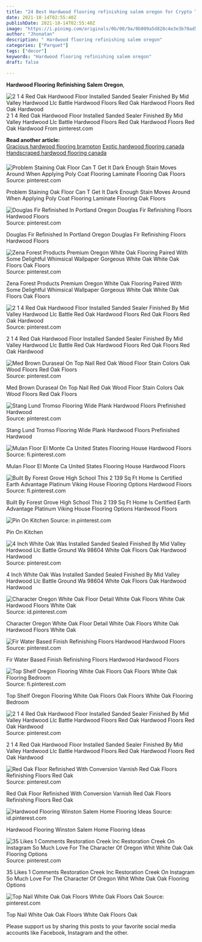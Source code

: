 ```yaml
---
title: "24 Best Hardwood flooring refinishing salem oregon for Crypto Trade"
date: 2021-10-14T02:55:40Z
publishDate: 2021-10-14T02:55:40Z
image: "https://i.pinimg.com/originals/0b/00/9a/0b009a5d828c4e3e3b70ad5053d4bfd4.jpg"
author: "Jhonatan"
description: " Hardwood flooring refinishing salem oregon"
categories: ["Parquet"]
tags: ["decor"]
keywords: "Hardwood flooring refinishing salem oregon"
draft: false

---
```

<!-- Head tag Code -->
**Hardwood Flooring Refinishing Salem Oregon**, 

![2 1 4 Red Oak Hardwood Floor Installed Sanded Sealer Finished By Mid Valley Hardwood Llc Battle Hardwood Floors Red Oak Hardwood Floors Red Oak Hardwood](https://i.pinimg.com/736x/89/5a/80/895a802d25b8cf1c105eab7ddf6d21fa.jpg "2 1 4 Red Oak Hardwood Floor Installed Sanded Sealer Finished By Mid Valley Hardwood Llc Battle Hardwood Floors Red Oak Hardwood Floors Red Oak Hardwood")
2 1 4 Red Oak Hardwood Floor Installed Sanded Sealer Finished By Mid Valley Hardwood Llc Battle Hardwood Floors Red Oak Hardwood Floors Red Oak Hardwood From pinterest.com

**Read another article:**  
[Gracious hardwood flooring brampton](/gracious-hardwood-flooring-brampton/)
[Exotic hardwood flooring canada](/exotic-hardwood-flooring-canada/)
[Handscraped hardwood flooring canada](/handscraped-hardwood-flooring-canada/)




### 

 


![Problem Staining Oak Floor Can T Get It Dark Enough Stain Moves Around When Applying Poly Coat Flooring Laminate Flooring Oak Floors](https://i.pinimg.com/originals/c8/c1/df/c8c1df6b3e989b77560e4951e6aab29b.jpg "Problem Staining Oak Floor Can T Get It Dark Enough Stain Moves Around When Applying Poly Coat Flooring Laminate Flooring Oak Floors")
Source: pinterest.com

Problem Staining Oak Floor Can T Get It Dark Enough Stain Moves Around When Applying Poly Coat Flooring Laminate Flooring Oak Floors  

![Douglas Fir Refinished In Portland Oregon Douglas Fir Refinishing Floors Hardwood Floors](https://i.pinimg.com/originals/2b/bb/fb/2bbbfb33eeb63d76d715ce568aadecdd.jpg "Douglas Fir Refinished In Portland Oregon Douglas Fir Refinishing Floors Hardwood Floors")
Source: pinterest.com

Douglas Fir Refinished In Portland Oregon Douglas Fir Refinishing Floors Hardwood Floors  

![Zena Forest Products Premium Oregon White Oak Flooring Paired With Some Delightful Whimsical Wallpaper Gorgeous White Oak White Oak Floors Oak Floors](https://i.pinimg.com/originals/65/68/df/6568df35f8b3202720f4ec46913fddcf.jpg "Zena Forest Products Premium Oregon White Oak Flooring Paired With Some Delightful Whimsical Wallpaper Gorgeous White Oak White Oak Floors Oak Floors")
Source: pinterest.com

Zena Forest Products Premium Oregon White Oak Flooring Paired With Some Delightful Whimsical Wallpaper Gorgeous White Oak White Oak Floors Oak Floors  

![2 1 4 Red Oak Hardwood Floor Installed Sanded Sealer Finished By Mid Valley Hardwood Llc Battle Red Oak Hardwood Floors Red Oak Floors Red Oak Hardwood](https://i.pinimg.com/originals/cb/6c/4c/cb6c4c2af85593cc0b261a0bf79e04db.jpg "2 1 4 Red Oak Hardwood Floor Installed Sanded Sealer Finished By Mid Valley Hardwood Llc Battle Red Oak Hardwood Floors Red Oak Floors Red Oak Hardwood")
Source: pinterest.com

2 1 4 Red Oak Hardwood Floor Installed Sanded Sealer Finished By Mid Valley Hardwood Llc Battle Red Oak Hardwood Floors Red Oak Floors Red Oak Hardwood  

![Med Brown Duraseal On Top Nail Red Oak Wood Floor Stain Colors Oak Wood Floors Red Oak Floors](https://i.pinimg.com/originals/1b/0d/e4/1b0de479293e7a268053d88aa720573b.jpg "Med Brown Duraseal On Top Nail Red Oak Wood Floor Stain Colors Oak Wood Floors Red Oak Floors")
Source: pinterest.com

Med Brown Duraseal On Top Nail Red Oak Wood Floor Stain Colors Oak Wood Floors Red Oak Floors  

![Stang Lund Tromso Flooring Wide Plank Hardwood Floors Prefinished Hardwood](https://i.pinimg.com/474x/17/af/98/17af98bcd87e813779263548c7baf3ff.jpg "Stang Lund Tromso Flooring Wide Plank Hardwood Floors Prefinished Hardwood")
Source: pinterest.com

Stang Lund Tromso Flooring Wide Plank Hardwood Floors Prefinished Hardwood  

![Mulan Floor El Monte Ca United States Flooring House Hardwood Floors](https://i.pinimg.com/originals/66/08/d0/6608d0b24747313c1ed7ab75e9f2141c.jpg "Mulan Floor El Monte Ca United States Flooring House Hardwood Floors")
Source: fi.pinterest.com

Mulan Floor El Monte Ca United States Flooring House Hardwood Floors  

![Built By Forest Grove High School This 2 139 Sq Ft Home Is Certified Earth Advantage Platinum Viking House Flooring Options Hardwood Floors](https://i.pinimg.com/originals/ed/ad/5d/edad5d49dd927ef22da6480ce07f131a.jpg "Built By Forest Grove High School This 2 139 Sq Ft Home Is Certified Earth Advantage Platinum Viking House Flooring Options Hardwood Floors")
Source: fi.pinterest.com

Built By Forest Grove High School This 2 139 Sq Ft Home Is Certified Earth Advantage Platinum Viking House Flooring Options Hardwood Floors  

![Pin On Kitchen](https://i.pinimg.com/originals/92/58/c1/9258c13f9050aacbfccf20105a4dba2d.jpg "Pin On Kitchen")
Source: in.pinterest.com

Pin On Kitchen  

![4 Inch White Oak Was Installed Sanded Sealed Finished By Mid Valley Hardwood Llc Battle Ground Wa 98604 White Oak Floors Oak Hardwood Hardwood](https://i.pinimg.com/originals/3b/31/09/3b3109b9c368999b3671a3be05ce9d4e.jpg "4 Inch White Oak Was Installed Sanded Sealed Finished By Mid Valley Hardwood Llc Battle Ground Wa 98604 White Oak Floors Oak Hardwood Hardwood")
Source: pinterest.com

4 Inch White Oak Was Installed Sanded Sealed Finished By Mid Valley Hardwood Llc Battle Ground Wa 98604 White Oak Floors Oak Hardwood Hardwood  

![Character Oregon White Oak Floor Detail White Oak Floors White Oak Hardwood Floors White Oak](https://i.pinimg.com/originals/07/47/9c/07479c16ec7423b3ce140ab930fa22cd.jpg "Character Oregon White Oak Floor Detail White Oak Floors White Oak Hardwood Floors White Oak")
Source: id.pinterest.com

Character Oregon White Oak Floor Detail White Oak Floors White Oak Hardwood Floors White Oak  

![Fir Water Based Finish Refinishing Floors Hardwood Hardwood Floors](https://i.pinimg.com/736x/61/f9/3e/61f93efc18a6f5af08b1a38f184749c6.jpg "Fir Water Based Finish Refinishing Floors Hardwood Hardwood Floors")
Source: pinterest.com

Fir Water Based Finish Refinishing Floors Hardwood Hardwood Floors  

![Top Shelf Oregon Flooring White Oak Floors Oak Floors White Oak Flooring Bedroom](https://i.pinimg.com/originals/75/17/0f/75170ff6c85ff2dd25424d0b9a1ca143.jpg "Top Shelf Oregon Flooring White Oak Floors Oak Floors White Oak Flooring Bedroom")
Source: fi.pinterest.com

Top Shelf Oregon Flooring White Oak Floors Oak Floors White Oak Flooring Bedroom  

![2 1 4 Red Oak Hardwood Floor Installed Sanded Sealer Finished By Mid Valley Hardwood Llc Battle Hardwood Floors Red Oak Hardwood Floors Red Oak Hardwood](https://i.pinimg.com/736x/89/5a/80/895a802d25b8cf1c105eab7ddf6d21fa.jpg "2 1 4 Red Oak Hardwood Floor Installed Sanded Sealer Finished By Mid Valley Hardwood Llc Battle Hardwood Floors Red Oak Hardwood Floors Red Oak Hardwood")
Source: pinterest.com

2 1 4 Red Oak Hardwood Floor Installed Sanded Sealer Finished By Mid Valley Hardwood Llc Battle Hardwood Floors Red Oak Hardwood Floors Red Oak Hardwood  

![Red Oak Floor Refinished With Conversion Varnish Red Oak Floors Refinishing Floors Red Oak](https://i.pinimg.com/736x/8c/ab/b1/8cabb1c7ed1bdb76eec5c481aaac8fd9.jpg "Red Oak Floor Refinished With Conversion Varnish Red Oak Floors Refinishing Floors Red Oak")
Source: pinterest.com

Red Oak Floor Refinished With Conversion Varnish Red Oak Floors Refinishing Floors Red Oak  

![Hardwood Flooring Winston Salem Home Flooring Ideas](https://i.pinimg.com/originals/d3/e4/b8/d3e4b825a92b70e39726260b8a83d647.jpg "Hardwood Flooring Winston Salem Home Flooring Ideas")
Source: id.pinterest.com

Hardwood Flooring Winston Salem Home Flooring Ideas  

![35 Likes 1 Comments Restoration Creek Inc Restoration Creek On Instagram So Much Love For The Character Of Oregon Whit White Oak Oak Flooring Options](https://i.pinimg.com/originals/95/e5/2c/95e52cfe1efff98a9d49f3c0448628d7.jpg "35 Likes 1 Comments Restoration Creek Inc Restoration Creek On Instagram So Much Love For The Character Of Oregon Whit White Oak Oak Flooring Options")
Source: pinterest.com

35 Likes 1 Comments Restoration Creek Inc Restoration Creek On Instagram So Much Love For The Character Of Oregon Whit White Oak Oak Flooring Options  

![Top Nail White Oak Oak Floors White Oak Floors Oak](https://i.pinimg.com/originals/0b/00/9a/0b009a5d828c4e3e3b70ad5053d4bfd4.jpg "Top Nail White Oak Oak Floors White Oak Floors Oak")
Source: pinterest.com

Top Nail White Oak Oak Floors White Oak Floors Oak  

Please support us by sharing this posts to your favorite social media accounts like Facebook, Instagram and the other.

